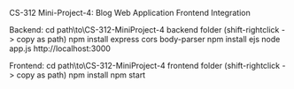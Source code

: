 CS-312 Mini-Project-4: Blog Web Application Frontend Integration

Backend:
cd path\to\CS-312-MiniProject-4 backend folder (shift-rightclick -> copy as path)
npm install express cors body-parser
npm install ejs
node app.js
http://localhost:3000

Frontend:
cd path\to\CS-312-MiniProject-4 frontend folder (shift-rightclick -> copy as path)
npm install
npm start
</pre>
